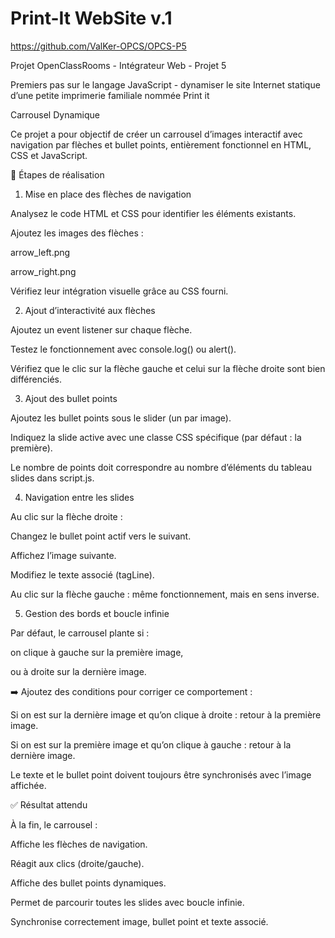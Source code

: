 # Print-It WebSite v.1
https://github.com/ValKer-OPCS/OPCS-P5

Projet OpenClassRooms - Intégrateur Web - Projet 5

Premiers pas sur le langage JavaScript - dynamiser le site Internet statique d’une petite imprimerie familiale nommée Print it

Carrousel Dynamique

Ce projet a pour objectif de créer un carrousel d’images interactif avec navigation par flèches et bullet points, entièrement fonctionnel en HTML, CSS et JavaScript.

📌 Étapes de réalisation
1. Mise en place des flèches de navigation

Analysez le code HTML et CSS pour identifier les éléments existants.

Ajoutez les images des flèches :

arrow_left.png

arrow_right.png

Vérifiez leur intégration visuelle grâce au CSS fourni.

2. Ajout d’interactivité aux flèches

Ajoutez un event listener sur chaque flèche.

Testez le fonctionnement avec console.log() ou alert().

Vérifiez que le clic sur la flèche gauche et celui sur la flèche droite sont bien différenciés.

3. Ajout des bullet points

Ajoutez les bullet points sous le slider (un par image).

Indiquez la slide active avec une classe CSS spécifique (par défaut : la première).

Le nombre de points doit correspondre au nombre d’éléments du tableau slides dans script.js.

4. Navigation entre les slides

Au clic sur la flèche droite :

Changez le bullet point actif vers le suivant.

Affichez l’image suivante.

Modifiez le texte associé (tagLine).

Au clic sur la flèche gauche : même fonctionnement, mais en sens inverse.

5. Gestion des bords et boucle infinie

Par défaut, le carrousel plante si :

on clique à gauche sur la première image,

ou à droite sur la dernière image.

➡️ Ajoutez des conditions pour corriger ce comportement :

Si on est sur la dernière image et qu’on clique à droite : retour à la première image.

Si on est sur la première image et qu’on clique à gauche : retour à la dernière image.

Le texte et le bullet point doivent toujours être synchronisés avec l’image affichée.

✅ Résultat attendu

À la fin, le carrousel :

Affiche les flèches de navigation.

Réagit aux clics (droite/gauche).

Affiche des bullet points dynamiques.

Permet de parcourir toutes les slides avec boucle infinie.

Synchronise correctement image, bullet point et texte associé.